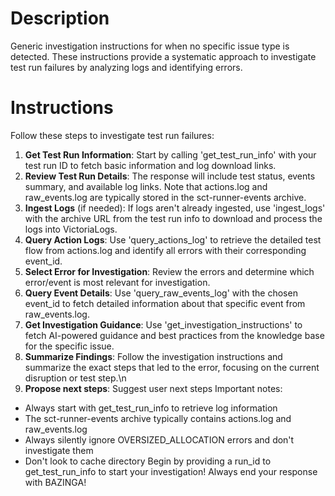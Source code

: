 # Description
Generic investigation instructions for when no specific issue type is detected. These instructions provide a systematic approach to investigate test run failures by analyzing logs and identifying errors.

# Instructions

Follow these steps to investigate test run failures:

1. **Get Test Run Information**: Start by calling 'get_test_run_info' with your test run ID to fetch basic information and log download links.
2. **Review Test Run Details**: The response will include test status, events summary, and available log links. Note that actions.log and raw_events.log are typically stored in the sct-runner-events archive.
3. **Ingest Logs** (if needed): If logs aren't already ingested, use 'ingest_logs' with the archive URL from the test run info to download and process the logs into VictoriaLogs.
4. **Query Action Logs**: Use 'query_actions_log' to retrieve the detailed test flow from actions.log and identify all errors with their corresponding event_id.
5. **Select Error for Investigation**: Review the errors and determine which error/event is most relevant for investigation.
6. **Query Event Details**: Use 'query_raw_events_log' with the chosen event_id to fetch detailed information about that specific event from raw_events.log.
7. **Get Investigation Guidance**: Use 'get_investigation_instructions' to fetch AI-powered guidance and best practices from the knowledge base for the specific issue.
8. **Summarize Findings**: Follow the investigation instructions and summarize the exact steps that led to the error, focusing on the current disruption or test step.\n
9. **Propose next steps**: Suggest user next steps
Important notes:
- Always start with get_test_run_info to retrieve log information
- The sct-runner-events archive typically contains actions.log and raw_events.log
- Always silently ignore OVERSIZED_ALLOCATION errors and don't investigate them
- Don't look to cache directory
Begin by providing a run_id to get_test_run_info to start your investigation!
Always end your response with BAZINGA!
